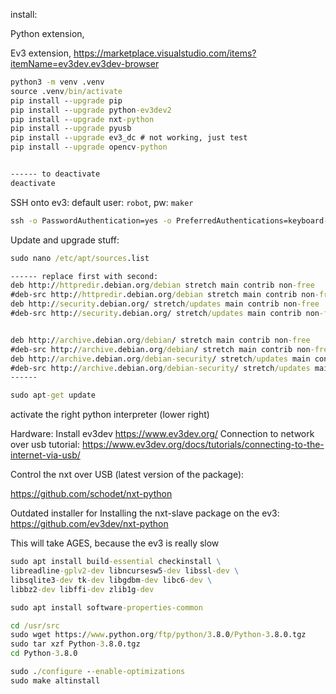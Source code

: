 install:

Python extension,

Ev3 extension,
https://marketplace.visualstudio.com/items?itemName=ev3dev.ev3dev-browser

```cmd
python3 -m venv .venv
source .venv/bin/activate
pip install --upgrade pip
pip install --upgrade python-ev3dev2
pip install --upgrade nxt-python
pip install --upgrade pyusb
pip install --upgrade ev3_dc # not working, just test
pip install --upgrade opencv-python


------ to deactivate
deactivate
```

SSH onto ev3: default user: `robot`, pw: `maker`

```cmd
ssh -o PasswordAuthentication=yes -o PreferredAuthentications=keyboard-interactive,password -o PubkeyAuthentication=no robot@10.42.0.235
```

Update and upgrade stuff:

```cmd
sudo nano /etc/apt/sources.list

------ replace first with second:
deb http://httpredir.debian.org/debian stretch main contrib non-free
#deb-src http://httpredir.debian.org/debian stretch main contrib non-free
deb http://security.debian.org/ stretch/updates main contrib non-free
#deb-src http://security.debian.org/ stretch/updates main contrib non-free


deb http://archive.debian.org/debian/ stretch main contrib non-free
#deb-src http://archive.debian.org/debian/ stretch main contrib non-free
deb http://archive.debian.org/debian-security/ stretch/updates main contrib non-free
#deb-src http://archive.debian.org/debian-security/ stretch/updates main contrib non-free
------

sudo apt-get update
```

activate the right python interpreter (lower right)

Hardware: Install ev3dev https://www.ev3dev.org/
Connection to network over usb tutorial: https://www.ev3dev.org/docs/tutorials/connecting-to-the-internet-via-usb/

Control the nxt over USB (latest version of the package):

https://github.com/schodet/nxt-python

Outdated installer for Installing the nxt-slave package on the ev3: https://github.com/ev3dev/nxt-python

This will take AGES, because the ev3 is really slow

```cmd
sudo apt install build-essential checkinstall \
libreadline-gplv2-dev libncursesw5-dev libssl-dev \
libsqlite3-dev tk-dev libgdbm-dev libc6-dev \
libbz2-dev libffi-dev zlib1g-dev

sudo apt install software-properties-common

cd /usr/src
sudo wget https://www.python.org/ftp/python/3.8.0/Python-3.8.0.tgz
sudo tar xzf Python-3.8.0.tgz
cd Python-3.8.0

sudo ./configure --enable-optimizations
sudo make altinstall
```

<!-- ```cmd
sudo apt install python3-usb
sudo apt install python3-pip
# python3 -m pip install --upgrade nxt-python
python3 -m pip install --ignore-requires-python --no-dependencies --upgrade -v https://files.pythonhosted.org/packages/e5/b0/7f312509cafe9d0a51b63c8e98b628eac30c127f1c97b299b4653e534066/nxt_python-3.3.0-py3-none-any.whl
``` -->
<!-- ```cmd
wget https://github.com/ev3dev/nxt-python/archive/refs/tags/ev3dev-stretch/3.0_20180424.1.9851bee-1ev3dev1.zip
unzip 3.0_20180424.1.9851bee-1ev3dev1.zip
cd nxt-python-ev3dev-stretch-3.0_20180424.1.9851bee-1ev3dev1/
sudo python3 setup.py install
``` -->
